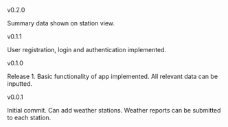 v0.2.0

Summary data shown on station view.

v0.1.1

User registration, login and authentication implemented.

v0.1.0

Release 1.
Basic functionality of app implemented.
All relevant data can be inputted.

v0.0.1

Initial commit.
Can add weather stations.
Weather reports can be submitted to each station.
